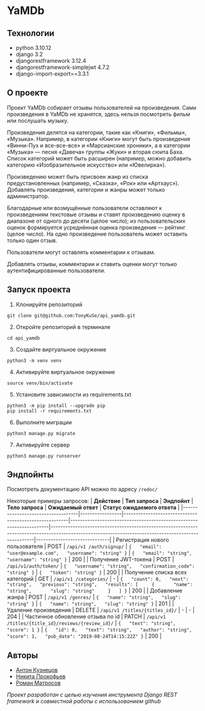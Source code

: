 # YaMDb

## Технологии
- python 3.10.12
- django 3.2
- djangorestframework 3.12.4
- djangorestframework-simplejwt 4.7.2
- django-import-export==3.3.1

## О проекте
Проект YaMDb собирает отзывы пользователей на произведения. Сами произведения в YaMDb не хранятся, здесь нельзя посмотреть фильм или послушать музыку.

Произведения делятся на категории, такие как «Книги», «Фильмы», «Музыка». Например, в категории «Книги» могут быть произведения «Винни-Пух и все-все-все» и «Марсианские хроники», а в категории «Музыка» — песня «Давеча» группы «Жуки» и вторая сюита Баха. Список категорий может быть расширен (например, можно добавить категорию «Изобразительное искусство» или «Ювелирка»). 

Произведению может быть присвоен жанр из списка предустановленных (например, «Сказка», «Рок» или «Артхаус»). 
Добавлять произведения, категории и жанры может только администратор.

Благодарные или возмущённые пользователи оставляют к произведениям текстовые отзывы и ставят произведению оценку в диапазоне от одного до десяти (целое число); из пользовательских оценок формируется усреднённая оценка произведения — рейтинг (целое число). На одно произведение пользователь может оставить только один отзыв.

Пользователи могут оставлять комментарии к отзывам.

Добавлять отзывы, комментарии и ставить оценки могут только аутентифицированные пользователи.

## Запуск проекта
1. Клонируйте репозиторий
```
git clone git@github.com:TonyKuSe/api_yamdb.git
```
2. Откройте репозиторий в терминале
```
cd api_yamdb
```
3. Создайте виртуальное окружение
```
python3 -m venv venv
```
4. Активируйте виртуальное окружение
```
source venv/bin/activate
```
5. Установите зависимости из requirements.txt
```
python3 -m pip install --upgrade pip
pip install -r requirements.txt
```
6. Выполните миграции
```
python3 manage.py migrate
```
7. Активируйте сервер
```
python3 manage.py runserver
```

## Эндпойнты
Посмотреть документацию API можно по адресу ```/redoc/```

Некоторые примеры запросов:
| **Действие**                      | **Тип запроса** | **Эндпойнт**                                          | **Тело запроса**                                                    | **Ожидаемый ответ**                                                                                                                                 | **Статус ожидаемого ответа** |
|-----------------------------------|-----------------|-------------------------------------------------------|---------------------------------------------------------------------|-----------------------------------------------------------------------------------------------------------------------------------------------------|------------------------------|
| Регистрация нового пользователя   | POST            | ```/api/v1 /auth/signup/```                           | ``` {   "email": "user@example.com",   "username": "string" } ```   | ``` {   "email": "string",   "username": "string" } ```                                                                                             | 200                          |
| Получение JWT-токена              | POST            | ```/api/v1/auth/token/```                             | ``` {   "username": "string",   "confirmation_code": "string" } ``` | ``` {   "token": "string" } ```                                                                                                                     | 200                          |
| Получение списка всех категорий   | GET             | ```/api/v1 /categories/```                            | -                                                                   | ``` {   "count": 0,   "next": "string",   "previous": "string",   "results": [     {       "name": "string",       "slug": "string"     }   ] } ``` | 200                          |
| Добавление жанра                  | POST            | ```/api/v1 /genres/```                                | ``` {   "name": "string",   "slug": "string" } ```                  | ``` {   "name": "string",   "slug": "string" } ```                                                                                                  | 201                          |
| Удаление произведения             | DELETE          | ```/api/v1 /titles/{titles_id}/```                    | -                                                                   | -                                                                                                                                                   | 204                          |
| Частичное обновление отзыва по id | PATCH           | ```/api/v1 /titles/{title_id}/reviews/{review_id}/``` | ``` {   "text": "string",   "score": 1 } ```                        | ``` {   "id": 0,   "text": "string",   "author": "string",   "score": 1,   "pub_date": "2019-08-24T14:15:22Z" } ```                                 | 200                          |

## Авторы

- [Антон Кузнецов](https://github.com/TonyKuSe/)
- [Никита Прокофьев](https://github.com/lordrie)
- [Роман Матросов](https://github.com/RomanMatrosovFrontend)

*Проект разработан с целью изучения инструмента Django REST framework и совместной работы с использованием github*
